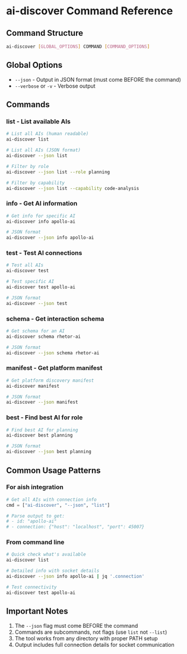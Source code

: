# ai-discover Command Reference

## Command Structure
```bash
ai-discover [GLOBAL_OPTIONS] COMMAND [COMMAND_OPTIONS]
```

## Global Options
- `--json` - Output in JSON format (must come BEFORE the command)
- `--verbose` or `-v` - Verbose output

## Commands

### list - List available AIs
```bash
# List all AIs (human readable)
ai-discover list

# List all AIs (JSON format)
ai-discover --json list

# Filter by role
ai-discover --json list --role planning

# Filter by capability
ai-discover --json list --capability code-analysis
```

### info - Get AI information
```bash
# Get info for specific AI
ai-discover info apollo-ai

# JSON format
ai-discover --json info apollo-ai
```

### test - Test AI connections
```bash
# Test all AIs
ai-discover test

# Test specific AI
ai-discover test apollo-ai

# JSON format
ai-discover --json test
```

### schema - Get interaction schema
```bash
# Get schema for an AI
ai-discover schema rhetor-ai

# JSON format
ai-discover --json schema rhetor-ai
```

### manifest - Get platform manifest
```bash
# Get platform discovery manifest
ai-discover manifest

# JSON format
ai-discover --json manifest
```

### best - Find best AI for role
```bash
# Find best AI for planning
ai-discover best planning

# JSON format
ai-discover --json best planning
```

## Common Usage Patterns

### For aish integration
```python
# Get all AIs with connection info
cmd = ["ai-discover", "--json", "list"]

# Parse output to get:
# - id: "apollo-ai"
# - connection: {"host": "localhost", "port": 45007}
```

### From command line
```bash
# Quick check what's available
ai-discover list

# Detailed info with socket details
ai-discover --json info apollo-ai | jq '.connection'

# Test connectivity
ai-discover test apollo-ai
```

## Important Notes
1. The `--json` flag must come BEFORE the command
2. Commands are subcommands, not flags (use `list` not `--list`)
3. The tool works from any directory with proper PATH setup
4. Output includes full connection details for socket communication